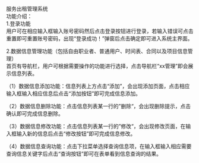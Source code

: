 服务出租管理系统<br/>
功能介绍：<br/>
1.登录功能<br/>
用户可在相应输入框输入账号密码然后点击登录按钮进行登录，若输入错误可点击重置即可重置账号密码，出现“登录成功！”弹窗后点击确定即可进入系统主界面。<br/>

2.数据信息管理功能（包括自由职业者、普通用户、时间表、合同以及项目信息管理）<br/>
首页有导航栏，用户可根据需要操作的功能进行选择，点击导航栏“xx管理”即会展示信息列表。<br/>

（1）数据信息添加功能：信息列表上方点击“添加”，会出现添加页面，点击相应输入框输入相应信息后点击“添加按钮”即可完成信息添加。<br/>

（2）数据信息删除功能：点击信息列表某一行的”删除“，会出现删除提示，点击确认即可完成信息删除。<br/>

（3）数据信息修改功能：点击信息列表某一行的”修改“，会出现修改页面，在输入框输入新的信息后点击“修改按钮”即可完成信息修改。<br/>

（4）数据信息查询功能：点击下拉菜单选择查询信息项，在输入框输入相应需要查询信息关键字后点击“查询按钮”即可在表单看到信息查询的结果。<br/>
